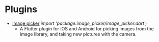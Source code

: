 # Plugins

- [image picker](https://pub.dartlang.org/packages/image_picker) _import 'package:image_picker/image_picker.dart';_
  - A Flutter plugin for iOS and Android for picking images from the image library, and taking new pictures with the camera.
